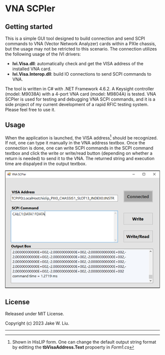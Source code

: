 # VNA SCPIer



## Getting started

This is a simple GUI tool designed to build connection and send SCPI commands to VNA (Vector Network Analyzer) cards within a PXIe chassis, but the usage may not be retricted to this scenario. The connection utilizes the following usage of the IVI drivers:
- **Ivi.Visa.dll**: automatically check and get the VISA address of the installed VNA card. 
- **Ivi.Visa.Interop.dll**: build IO connections to send SCPI commands to VNA.

The tool is written in C# with .NET Framework 4.6.2. A Keysight controller (model: M9038A) with a 4-port VNA card (model: M9804A) is tested. VNA SCPIer is used for testing and debugging VNA SCPI commands, and it is a side project of my current development of a rapid RFIC testing system. Please feel free to use it.   

## Usage

When the application is launched, the VISA address[^1] should be recognized. If not, one can type it manually in the VNA address textbox. Once the connection is done, one can write SCPI commands in the SCPI command textbox and click the write or write/read button (depending on whether a return is needed) to send it to the VNA. The returned string and execution time are dispalyed in the output textbox.

![image info](/images/img.PNG)

## License

Released under MIT License.

Copyright (c) 2023 Jake W. Liu.


<hr/>

[^1]: Shown in HisLIP form. One can change the default output string format by editting the **tbVisaAddress.Text** propoerty in *Form1.cs*

